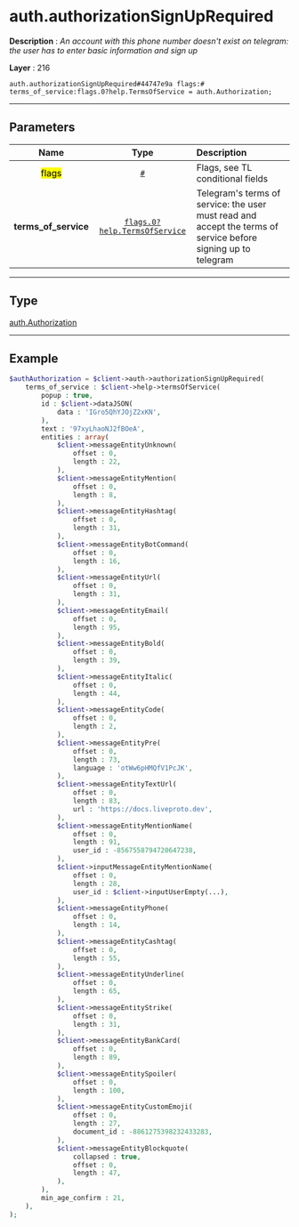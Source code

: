 # auth.authorizationSignUpRequired

**Description** : *An account with this phone number doesn&#039;t exist on telegram: the user has to enter basic information and sign up*

**Layer** : 216

```tl
auth.authorizationSignUpRequired#44747e9a flags:# terms_of_service:flags.0?help.TermsOfService = auth.Authorization;
```

---

## Parameters

| Name | Type | Description |
| :---: | :---: | :--- |
| <mark>flags</mark> | [`#`](type/#) | Flags, see TL conditional fields |
| **terms_of_service** | [`flags.0?help.TermsOfService`](type/help.TermsOfService) | Telegram's terms of service: the user must read and accept the terms of service before signing up to telegram |

---

## Type

[auth.Authorization](type/auth.Authorization)

---

## Example

```php
$authAuthorization = $client->auth->authorizationSignUpRequired(
	terms_of_service : $client->help->termsOfService(
		popup : true,
		id : $client->dataJSON(
			data : 'IGro5QhYJOjZ2xKN',
		),
		text : '97xyLhaoNJ2fBOeA',
		entities : array(
			$client->messageEntityUnknown(
				offset : 0,
				length : 22,
			),
			$client->messageEntityMention(
				offset : 0,
				length : 8,
			),
			$client->messageEntityHashtag(
				offset : 0,
				length : 31,
			),
			$client->messageEntityBotCommand(
				offset : 0,
				length : 16,
			),
			$client->messageEntityUrl(
				offset : 0,
				length : 31,
			),
			$client->messageEntityEmail(
				offset : 0,
				length : 95,
			),
			$client->messageEntityBold(
				offset : 0,
				length : 39,
			),
			$client->messageEntityItalic(
				offset : 0,
				length : 44,
			),
			$client->messageEntityCode(
				offset : 0,
				length : 2,
			),
			$client->messageEntityPre(
				offset : 0,
				length : 73,
				language : 'otWw6pHMQfV1PcJK',
			),
			$client->messageEntityTextUrl(
				offset : 0,
				length : 83,
				url : 'https://docs.liveproto.dev',
			),
			$client->messageEntityMentionName(
				offset : 0,
				length : 91,
				user_id : -8567558794720647238,
			),
			$client->inputMessageEntityMentionName(
				offset : 0,
				length : 28,
				user_id : $client->inputUserEmpty(...),
			),
			$client->messageEntityPhone(
				offset : 0,
				length : 14,
			),
			$client->messageEntityCashtag(
				offset : 0,
				length : 55,
			),
			$client->messageEntityUnderline(
				offset : 0,
				length : 65,
			),
			$client->messageEntityStrike(
				offset : 0,
				length : 31,
			),
			$client->messageEntityBankCard(
				offset : 0,
				length : 89,
			),
			$client->messageEntitySpoiler(
				offset : 0,
				length : 100,
			),
			$client->messageEntityCustomEmoji(
				offset : 0,
				length : 27,
				document_id : -8861275398232433283,
			),
			$client->messageEntityBlockquote(
				collapsed : true,
				offset : 0,
				length : 47,
			),
		),
		min_age_confirm : 21,
	),
);
```